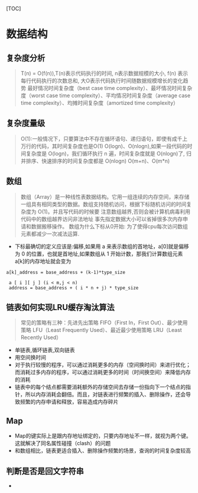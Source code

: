 [TOC]

# 数据结构

## 复杂度分析
> T(n) = O(f(n)),T(n)表示代码执行的时间, n表示数据规模的大小, f(n) 表示每行代码执行的次数总和, 大O表示代码执行时间随数据规模增长的变化趋势
> 最好情况时间复杂度（best case time complexity）、最坏情况时间复杂度（worst case time complexity）、平均情况时间复杂度（average case time complexity）、均摊时间复杂度（amortized time complexity）

## 复杂度量级
> O(1):一般情况下，只要算法中不存在循环语句、递归语句，即使有成千上万行的代码，其时间复杂度也是Ο(1)
> O(logn)、O(nlogn),如果一段代码的时间复杂度是 O(logn)，我们循环执行 n 遍，时间复杂度就是 O(nlogn)了, 归并排序、快速排序的时间复杂度都是 O(nlogn)
> O(m+n)、O(m*n)

## 数组
> 数组（Array）是一种线性表数据结构。它用一组连续的内存空间，来存储一组具有相同类型的数据。数组支持随机访问，根据下标随机访问的时间复杂度为 O(1)。并且写代码的时候要
注意数组越界,否则会被计算机病毒利用代码中的数组越界访问非法地址
> 事先指定数据大小可以省掉很多次内存申请和数据搬移操作。
> 数组为什么下标从0开始: 为了使得cpu每次访问数组元素都减少一次减法运算. 
- 下标最确切的定义应该是:偏移,如果用 a 来表示数组的首地址，a[0]就是偏移为 0 的位置，也就是首地址,如果数组从 1 开始计数，那我们计算数组元素 a[k]的内存地址就会变为

```一维数组寻址
a[k]_address = base_address + (k-1)*type_size
```
```二维数组寻址
 a [ i ][ j ] (i < m,j < n) 
 address = base_address + ( i * n + j) * type_size
```

## 链表如何实现LRU缓存淘汰算法
> 常见的策略有三种：先进先出策略 FIFO（First In，First Out）、最少使用策略 LFU（Least Frequently Used）、最近最少使用策略 LRU（Least Recently Used）
- 单链表,循环链表,双向链表
- 用空间换时间
- 对于执行较慢的程序，可以通过消耗更多的内存（空间换时间）来进行优化；而消耗过多内存的程序，可以通过消耗更多的时间（时间换空间）来降低内存的消耗
- 链表中的每个结点都需要消耗额外的存储空间去存储一份指向下一个结点的指针，所以内存消耗会翻倍。而且，对链表进行频繁的插入、删除操作，还会导致频繁的内存申请和释放，容易造成内存碎片

## Map
- Map的键实际上是跟内存地址绑定的，只要内存地址不一样，就视为两个键。这就解决了同名属性碰撞（clash）的问题
- 和数组相比，链表更适合插入、删除操作频繁的场景，查询的时间复杂度较高

## 判断是否是回文字符串
- 